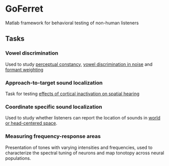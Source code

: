 # GoFerret

Matlab framework for behavioral testing of non-human listeners


## Tasks

### Vowel discrimination
Used to study [perceptual constancy](https://www.nature.com/articles/s41467-018-07237-3), [vowel discrimination in noise](https://www.biorxiv.org/content/10.1101/833558v1) and [formant weighting](https://asa.scitation.org/doi/10.1121/1.4916690)

### Approach-to-target sound localization
Task for testing [effects of cortical inactivation on spatial hearing](https://journals.plos.org/plosone/article?id=10.1371/journal.pone.0170264)

### Coordinate specific sound localization
Used to study whether listeners can report the location of sounds in [world or head-centered space](https://www.jneurosci.org/content/early/2022/04/27/JNEUROSCI.0291-22.2022.abstract).

### Measuring frequency-response areas
Presentation of tones with varying intensities and frequencies, used to characterize the spectral tuning of neurons and map tonotopy across neural populations.
  
